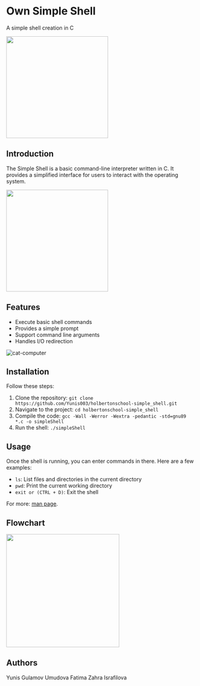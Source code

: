 # Own Simple Shell
A simple shell creation in C

<img src="https://tse3.mm.bing.net/th?id=OIG4.BE8Wrb06vhqagFjfueuM&w=270&h=270&c=6&r=0&o=5&pid=ImgGn" width="270px" height="270px">


## Introduction
The Simple Shell is a basic command-line interpreter written in C. It provides a simplified interface for users to interact with the operating system.

<img src="https://media.tenor.com/NwY5ppxLs_oAAAAM/kitten-keybo.gif" width=
"270px" height="270px">

## Features

+ Execute basic shell commands
+ Provides a simple prompt
+ Support command line arguments
+ Handles I/O redirection

![cat-computer](https://github.com/user-attachments/assets/8fe1627e-615e-4ac8-bc3e-6b654886c27d)

## Installation

Follow these steps:
1. Clone the repository: `git clone https://github.com/Yunis003/holbertonschool-simple_shell.git`
2. Navigate to the project: `cd holbertonschool-simple_shell`
3. Compile the code: `gcc -Wall -Werror -Wextra -pedantic -std=gnu89 *.c -o simpleShell`
4. Run the shell: `./simpleShell`

## Usage

Once the shell is running, you can enter commands in there. Here are a few examples:

- `ls`: List files and directories in the current directory
- `pwd`: Print the current working directory
- `exit or (CTRL + D)`: Exit the shell

For more: [man page](man_1_simple_shell).

## Flowchart

<img src="https://preview.redd.it/cool-flowchart-showing-linux-and-unix-shell-execution-v0-gdwxcbc8tfqa1.png?width=640&crop=smart&auto=webp&s=539d264df7e7bf6b4cf1f55412cf3660d0392224" width="300px">



## Authors

Yunis Gulamov
Umudova Fatima
Zahra Israfilova

